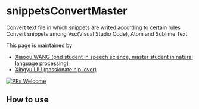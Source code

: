 # snippetsConvertMaster
Convert text file in which snippets are writed according to certain rules
Convert snippets among Vsc(Visual Studio Code), Atom and Sublime Text.

This page is maintained by

* [Xiaoou WANG (phd student in speech science, master student in natural language processing)](http://xiaoouwang.github.io)
* [Xingyu LIU (passionate nlp lover)](https://github.com/xingyuliuNLP)

[![PRs Welcome](https://img.shields.io/badge/PRs-welcome-brightgreen.svg?style=flat-square)](http://makeapullrequest.com)

## How to use
